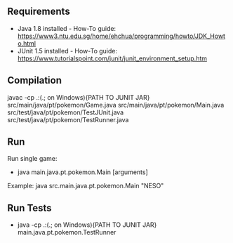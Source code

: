 ## Requirements

- Java 1.8 installed - How-To guide: https://www3.ntu.edu.sg/home/ehchua/programming/howto/JDK_Howto.html
- JUnit 1.5 installed - How-To guide: https://www.tutorialspoint.com/junit/junit_environment_setup.htm

## Compilation

javac -cp .:(.; on Windows){PATH TO JUNIT JAR} src/main/java/pt/pokemon/Game.java src/main/java/pt/pokemon/Main.java src/test/java/pt/pokemon/TestJUnit.java src/test/java/pt/pokemon/TestRunner.java

## Run

Run single game:
- java main.java.pt.pokemon.Main [arguments]

Example: java src.main.java.pt.pokemon.Main "NESO"

## Run Tests

- java -cp .:(.; on Windows){PATH TO JUNIT JAR} main.java.pt.pokemon.TestRunner